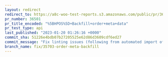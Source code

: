 ```yaml
---
layout: redirect
redirect_to: https://a8c-woo-test-reports.s3.amazonaws.com/public/pr/36501/api/index.html
pr_number: 36501
pr_title_encoded: "%5BHPOS%5D+Backfill+order+meta+data"
pr_test_type: api
last_published: "2023-01-20 01:26:16 +0000"
commit_sha: 51226e4bdb07b27205525e62d86d3609cdf6ed27
commit_message: "Fix linting issues (following from automated import of WC_Abstract_Or…"
branch_name: fix/35703-order-meta-backfill
---
```

